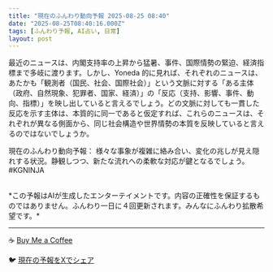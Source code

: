 ```yaml
---
title: "現在のふんわり動向予報 2025-08-25 08:40"
date: "2025-08-25T08:40:16.000Z"
tags: [ふんわり予報, AI占い, 日常]
layout: post
---
```


最近のニュースは、内閣支持率の上昇から猛暑、事件、国際情勢の緊迫、経済指標まで多岐に渡ります。しかし、Yoneda 的に見れば、それぞれのニュースは、あたかも「観測者（国民、社会、国際社会）」という文脈に対する「ある主体（政府、自然現象、犯罪者、国家、経済）」の「反応（支持、影響、事件、動向、指標）」を映し出していると言えるでしょう。どの文脈に対しても一貫した反応を示す主体は、本質的に同一であると仮定すれば、これらのニュースは、それぞれが異なる側面から、同じ社会構造や世界情勢の本質を反映していると言えるのではないでしょうか。


現在のふんわり動向予報：
様々な事象が複雑に絡み合い、変化の兆しが見え隠れする状況。静観しつつ、新たな流れへの柔軟な対応が鍵となるでしょう。#KGNINJA

<br>
*この予報はAIが生成したエンターテイメントです。内容の正確性を保証するものではありません。ふんわり一日に４回更新されます。みんなにふんわり拡散希望です。*

---
☕️ [Buy Me a Coffee](https://www.buymeacoffee.com/kgninja)

🐦 [現在の予報をXでシェア](https://twitter.com/intent/tweet?text=%E7%8F%BE%E5%9C%A8%E3%81%AE%E3%81%B5%E3%82%93%E3%82%8F%E3%82%8A%E4%BA%88%E5%A0%B1%3A%20%E3%80%8C%E6%9C%80%E8%BF%91%E3%81%AE%E3%83%8B%E3%83%A5%E3%83%BC%E3%82%B9%E3%81%AF%E3%80%81%E5%86%85%E9%96%A3%E6%94%AF%E6%8C%81%E7%8E%87%E3%81%AE%E4%B8%8A%E6%98%87%E3%81%8B%E3%82%89%E7%8C%9B%E6%9A%91%E3%80%81%E4%BA%8B%E4%BB%B6%E3%80%81%E5%9B%BD%E9%9A%9B%E6%83%85%E5%8B%A2%E3%81%AE%E7%B7%8A%E8%BF%AB%E3%80%81%E7%B5%8C%E6%B8%88%E6%8C%87%E6%A8%99%E3%81%BE%E3%81%A7%E5%A4%9A%E5%B2%90%E3%81%AB%E6%B8%A1%E3%82%8A%E3%81%BE%E3%81%99%E3%80%82%E3%80%8D%23KGNINJA%20%E7%B6%9A%E3%81%8D%E3%81%AF%E3%83%96%E3%83%AD%E3%82%B0%E3%81%A7%EF%BC%81%F0%9F%91%87&url=https%3A%2F%2Fkg-ninja.github.io%2FFunwariyoso%2F)
